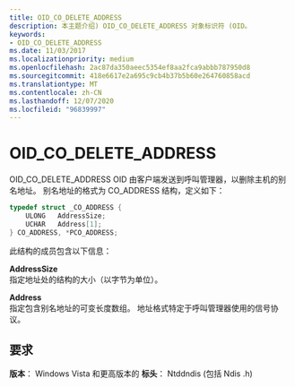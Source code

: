 ```yaml
---
title: OID_CO_DELETE_ADDRESS
description: 本主题介绍) OID_CO_DELETE_ADDRESS 对象标识符 (OID。
keywords:
- OID_CO_DELETE_ADDRESS
ms.date: 11/03/2017
ms.localizationpriority: medium
ms.openlocfilehash: 2ac87da350aeec5354ef8aa2fca9abbb787950d8
ms.sourcegitcommit: 418e6617e2a695c9cb4b37b5b60e264760858acd
ms.translationtype: MT
ms.contentlocale: zh-CN
ms.lasthandoff: 12/07/2020
ms.locfileid: "96839997"
---
```

# <a name="oid_co_delete_address"></a>OID_CO_DELETE_ADDRESS

OID_CO_DELETE_ADDRESS OID 由客户端发送到呼叫管理器，以删除主机的别名地址。 别名地址的格式为 CO_ADDRESS 结构，定义如下：

```c++
typedef struct _CO_ADDRESS {
    ULONG   AddressSize;
    UCHAR   Address[1];
} CO_ADDRESS, *PCO_ADDRESS; 
```

此结构的成员包含以下信息：

**AddressSize**  
指定地址处的结构的大小（以字节为单位）。

**Address**  
指定包含别名地址的可变长度数组。 地址格式特定于呼叫管理器使用的信号协议。

## <a name="requirements"></a>要求

**版本**： Windows Vista 和更高版本的 **标头**： Ntddndis (包括 Ndis .h) 


